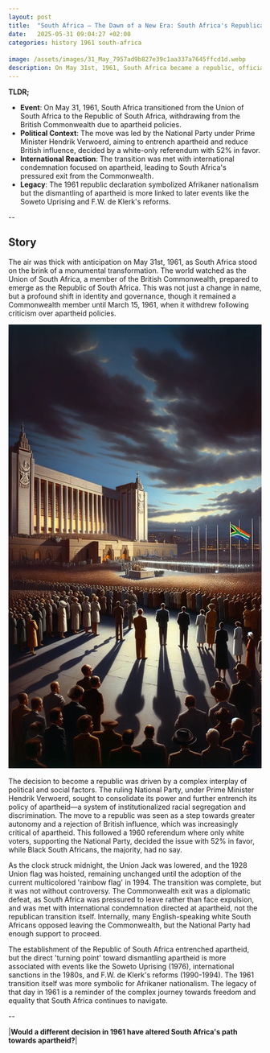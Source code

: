 ```yaml
---
layout: post
title:  "South Africa – The Dawn of a New Era: South Africa's Republican Transition in 1961"
date:   2025-05-31 09:04:27 +02:00
categories: history 1961 south-africa

image: /assets/images/31_May_7957ad9b827e39c1aa337a7645ffcd1d.webp
description: On May 31st, 1961, South Africa became a republic, officially leaving the Commonwealth of Nations. This marked the end of the Union of South Africa and the beginning of the Republic of South Africa.
---
```


**TLDR;**
- **Event**: On May 31, 1961, South Africa transitioned from the Union of South Africa to the Republic of South Africa, withdrawing from the British Commonwealth due to apartheid policies.
- **Political Context**: The move was led by the National Party under Prime Minister Hendrik Verwoerd, aiming to entrench apartheid and reduce British influence, decided by a white-only referendum with 52% in favor.
- **International Reaction**: The transition was met with international condemnation focused on apartheid, leading to South Africa's pressured exit from the Commonwealth.
- **Legacy**: The 1961 republic declaration symbolized Afrikaner nationalism but the dismantling of apartheid is more linked to later events like the Soweto Uprising and F.W. de Klerk's reforms.

--


## Story
The air was thick with anticipation on May 31st, 1961, as South Africa stood on the brink of a monumental transformation. The world watched as the Union of South Africa, a member of the British Commonwealth, prepared to emerge as the Republic of South Africa. This was not just a change in name, but a profound shift in identity and governance, though it remained a Commonwealth member until March 15, 1961, when it withdrew following criticism over apartheid policies.

![Image](/assets/images/31_May_7957ad9b827e39c1aa337a7645ffcd1d.webp)

The decision to become a republic was driven by a complex interplay of political and social factors. The ruling National Party, under Prime Minister Hendrik Verwoerd, sought to consolidate its power and further entrench its policy of apartheid—a system of institutionalized racial segregation and discrimination. The move to a republic was seen as a step towards greater autonomy and a rejection of British influence, which was increasingly critical of apartheid. This followed a 1960 referendum where only white voters, supporting the National Party, decided the issue with 52% in favor, while Black South Africans, the majority, had no say.

As the clock struck midnight, the Union Jack was lowered, and the 1928 Union flag was hoisted, remaining unchanged until the adoption of the current multicolored 'rainbow flag' in 1994. The transition was complete, but it was not without controversy. The Commonwealth exit was a diplomatic defeat, as South Africa was pressured to leave rather than face expulsion, and was met with international condemnation directed at apartheid, not the republican transition itself. Internally, many English-speaking white South Africans opposed leaving the Commonwealth, but the National Party had enough support to proceed.

The establishment of the Republic of South Africa entrenched apartheid, but the direct 'turning point' toward dismantling apartheid is more associated with events like the Soweto Uprising (1976), international sanctions in the 1980s, and F.W. de Klerk's reforms (1990-1994). The 1961 transition itself was more symbolic for Afrikaner nationalism. The legacy of that day in 1961 is a reminder of the complex journey towards freedom and equality that South Africa continues to navigate.


--

|**Would a different decision in 1961 have altered South Africa's path towards apartheid?**|

